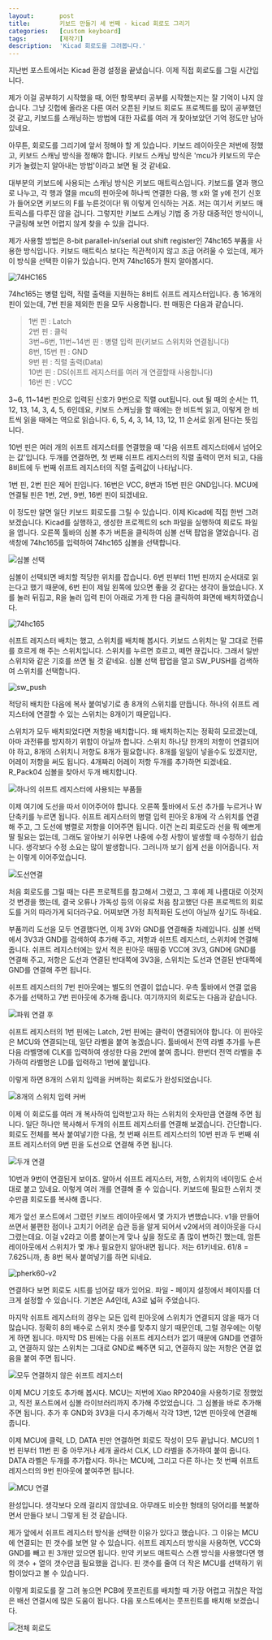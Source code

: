 ```yaml
---
layout:       post
title:        키보드 만들기 세 번째 - kicad 회로도 그리기
categories:   [custom keyboard]
tags:         [제작기]
description:  'Kicad 회로도를 그려봅니다.'
---
```


지난번 포스트에서는 Kicad 환경 설정을 끝냈습니다. 이제 직접 회로도를 그릴 시간입니다.

제가 이걸 공부하기 시작했을 때, 어떤 항목부터 공부를 시작했는지는 잘 기억이 나지 않습니다. 그냥 깃헙에 올라온 다른 여러 오픈된 키보드 회로도 프로젝트를 많이 공부했던 것 같고, 키보드를 스캐닝하는 방법에 대한 자료를 여러 개 찾아보았던 기억 정도만 남아 있네요.

아무튼, 회로도를 그리기에 앞서 정해야 할 게 있습니다. 키보드 레이아웃은 저번에 정했고, 키보드 스캐닝 방식을 정해야 합니다. 키보드 스캐닝 방식은 'mcu가 키보드의 무슨 키가 눌렸는지 알아내는 방법'이라고 보면 될 것 같네요.

대부분의 키보드에 사용되는 스캐닝 방식은 키보드 매트릭스입니다. 키보드를 열과 행으로 나누고, 각 행과 열을 mcu의 핀아웃에 하나씩 연결한 다음, 행 x와 열 y에 전기 신호가 들어오면 키보드의 F를 누른것이다! 뭐 이렇게 인식하는 거죠. 저는 여기서 키보드 매트릭스를 다루진 않을 겁니다. 그렇지만 키보드 스캐닝 기법 중 가장 대중적인 방식이니, 구글링해 보면 어렵지 않게 찾을 수 있을 겁니다.

제가 사용할 방법은 8-bit parallel-in/serial out shift register인 74hc165 부품을 사용한 방식입니다. 키보드 매트릭스 보다는 직관적이지 않고 조금 어려울 수 있는데, 제가 이 방식을 선택한 이유가 있습니다. 먼저 74hc165가 뭔지 알아봅시다.

![74HC165](https://user-images.githubusercontent.com/38902150/232781885-0d1b5aa7-3c68-493b-9212-2047de6de48b.png)


74hc165는 병렬 입력, 직렬 출력을 지원하는 8비트 쉬프트 레지스터입니다. 총 16개의 핀이 있는데, 7번 핀을 제외한 핀을 모두 사용합니다. 핀 매핑은 다음과 같습니다.

>1번 핀 : Latch  
>2번 핀 : 클럭  
>3번~6번, 11번~14번 핀 : 병렬 입력 핀(키보드 스위치와 연결됩니다)  
>8번, 15번 핀 : GND  
>9번 핀 : 직렬 출력(Data)  
>10번 핀 : DS(쉬프트 레지스터를 여러 개 연결할때 사용합니다)  
>16번 핀 : VCC

3~6, 11~14번 핀으로 입력된 신호가 9번으로 직렬 out됩니다. out 될 때의 순서는 11, 12, 13, 14, 3, 4, 5, 6인데요, 키보드 스캐닝을 할 때에는 한 비트씩 읽고, 이렇게 한 비트씩 읽을 때에는 역으로 읽습니다. 6, 5, 4, 3, 14, 13, 12, 11 순서로 읽게 된다는 뜻입니다.

10번 핀은 여러 개의 쉬프트 레지스터를 연결했을 때 '다음 쉬프트 레지스터에서 넘어오는 값'입니다. 두개를 연결하면, 첫 번째 쉬프트 레지스터의 직렬 출력이 먼저 되고, 다음 8비트에 두 번째 쉬프트 레지스터의 직렬 출력값이 나타납니다.

1번 핀, 2번 핀은 제어 핀입니다. 16번은 VCC, 8번과 15번 핀은 GND입니다. MCU에 연결될 핀은 1번, 2번, 9번, 16번 핀이 되겠네요.

이 정도만 알면 일단 키보드 회로도를 그릴 수 있습니다. 이제 Kicad에 직접 한번 그려 보겠습니다. Kicad를 실행하고, 생성한 프로젝트의 sch 파일을 실행하여 회로도 파일을 엽니다. 오른쪽 툴바의 심볼 추가 버튼을 클릭하여 심볼 선택 팝업을 열었습니다. 검색창에 74hc165를 입력하여 74hc165 심볼을 선택합니다.

![심볼 선택](https://user-images.githubusercontent.com/38902150/232790462-9a5a1241-6c7b-476f-84a7-b8a11ba35775.png)

심볼이 선택되면 배치할 적당한 위치를 잡습니다. 6번 핀부터 11번 핀까지 순서대로 읽는다고 했기 때문에, 6번 핀이 제일 왼쪽에 있으면 좋을 것 같다는 생각이 들었습니다. X를 눌러 뒤집고, R을 눌러 입력 핀이 아래로 가게 한 다음 클릭하여 화면에 배치하였습니다.

![74hc165](https://user-images.githubusercontent.com/38902150/232791122-5c240084-cd7d-437b-a79a-cfdb6f7b5e26.png)

쉬프트 레지스터 배치는 했고, 스위치를 배치해 봅시다. 키보드 스위치는 말 그대로 전류를 흐르게 해 주는 스위치입니다. 스위치를 누르면 흐르고, 떼면 끊깁니다. 그래서 일반 스위치와 같은 기호를 쓰면 될 것 같네요. 심볼 선택 팝업을 열고 SW_PUSH를 검색하여 스위치를 선택합니다.

![sw_push](https://user-images.githubusercontent.com/38902150/232792247-94b09642-c5e3-44cf-b562-5087923bf594.png)

적당히 배치한 다음에 복사 붙여넣기로 총 8개의 스위치를 만듭니다. 하나의 쉬프트 레지스터에 연결할 수 있는 스위치는 8개이기 때문입니다.

스위치가 모두 배치되었다면 저항을 배치합니다. 왜 배치하는지는 정확히 모르겠는데, 아마 과전류를 방지하기 위함이 아닐까 합니다. 스위치 하나당 한개의 저항이 연결되어야 하고, 8개의 스위치니 저항도 8개가 필요합니다. 8개를 일일이 넣을수도 있겠지만, 어레이 저항을 써도 됩니다. 4개짜리 어레이 저항 두개를 추가하면 되겠네요. R_Pack04 심볼을 찾아서 두개 배치합니다.

![하나의 쉬프트 레지스터에 사용되는 부품들](https://user-images.githubusercontent.com/38902150/232794375-bac6bbf9-dae6-411c-8edb-57f5c5081d75.png)

이제 여기에 도선을 따서 이어주어야 합니다. 오른쪽 툴바에서 도선 추가를 누르거나 W 단축키를 누르면 됩니다. 쉬프트 레지스터의 병렬 입력 핀아웃 8개에 각 스위치를 연결해 주고, 그 도선에 병렬로 저항을 이어주면 됩니다. 이건 논리 회로도라 선을 뭐 예쁘게 딸 필요는 없는데, 그래도 알아보기 쉬우면 나중에 수정 사항이 발생할 때 수정하기 쉽습니다. 생각보다 수정 소요는 많이 발생합니다. 그러니까 보기 쉽게 선을 이어줍니다. 저는 이렇게 이어주었습니다.

![도선연결](https://user-images.githubusercontent.com/38902150/232795933-abbe5065-f4dd-4292-ac47-796389707a62.png)

처음 회로도를 그릴 때는 다른 프로젝트를 참고해서 그렸고, 그 후에 제 나름대로 이것저것 변경을 했는데, 결국 오류나 가독성 등의 이유로 처음 참고했던 다른 프로젝트의 회로도를 거의 따라가게 되더라구요. 어찌보면 가정 최적화된 도선이 아닐까 싶기도 하네요.

부품끼리 도선을 모두 연결했다면, 이제 3V와 GND를 연결해줄 차례입니다. 심볼 선택에서 3V3과 GND를 검색하여 추가해 주고, 저항과 쉬프트 레지스터, 스위치에 연결해 줍니다. 쉬프트 레지스터에는 앞서 적은 핀아웃 매핑중 VCC에 3V3, GND에 GND를 연결해 주고, 저항은 도선과 연결된 반대쪽에 3V3을, 스위치는 도선과 연결된 반대쪽에 GND를 연결해 주면 됩니다.

쉬프트 레지스터의 7번 핀아웃에는 별도의 연결이 없습니다. 우측 툴바에서 연결 없음 추가를 선택하고 7번 핀아웃에 추가해 줍니다. 여기까지의 회로도는 다음과 같습니다.

![파워 연결 후](https://user-images.githubusercontent.com/38902150/232798675-53b3b3b1-6b00-4461-9a7c-37e41678bee4.png)

쉬프트 레지스터의 1번 핀에는 Latch, 2번 핀에는 클럭이 연결되어야 합니다. 이 핀아웃은 MCU와 연결되는데, 일단 라벨을 붙여 놓겠습니다. 툴바에서 전역 라벨 추가를 누른 다음 라벨명에 CLK를 입력하여 생성한 다음 2번에 붙여 줍니다. 한번더 전역 라벨을 추가하여 라벨명은 LD를 입력하고 1번에 붙입니다.

이렇게 하면 8개의 스위치 입력을 커버하는 회로도가 완성되었습니다.

![8개의 스위치 입력 커버](https://user-images.githubusercontent.com/38902150/232800390-7499f670-b32e-402e-a9ca-af9f79eeac3d.png)

이제 이 회로도를 여러 개 복사하여 입력받고자 하는 스위치의 숫자만큼 연결해 주면 됩니다. 일단 하나만 복사해서 두개의 쉬프트 레지스터를 연결해 보겠습니다. 간단합니다. 회로도 전체를 복사 붙여넣기한 다음, 첫 번째 쉬프트 레지스터의 10번 핀과 두 번째 쉬프트 레지스터의 9번 핀을 도선으로 연결해 주면 됩니다.

![두개 연결](https://user-images.githubusercontent.com/38902150/232801143-92f3c3fb-55ea-4558-a4ef-cdc9323827cb.png)

10번과 9번이 연결된게 보이죠. 알아서 쉬프트 레지스터, 저항, 스위치의 네이밍도 순서대로 붙고 있네요. 이렇게 여러 개를 연결해 줄 수 있습니다. 키보드에 필요한 스위치 갯수만큼 회로도를 복사해 줍니다.

제가 앞선 포스트에서 그렸던 키보드 레이아웃에서 몇 가지가 변했습니다. v1을 만들어 쓰면서 불편한 점이나 고치기 어려운 습관 등을 알게 되어서 v2에서의 레이아웃을 다시 그렸는데요. 이걸 v2라고 이름 붙이는게 맞나 싶을 정도로 좀 많이 변하긴 했는데, 암튼 레이아웃에서 스위치가 몇 개나 필요한지 알아내면 됩니다. 저는 61키네요. 61/8 = 7.625니까, 총 8번 복사 붙여넣기를 하면 되네요.

![pherk60-v2](https://user-images.githubusercontent.com/38902150/232801878-16b8cc85-32ec-435b-9a43-2da471a32af8.png)

연결하다 보면 회로도 시트를 넘어갈 때가 있어요. 파일 - 페이지 설정에서 페이지를 더 크게 설정할 수 있습니다. 기본은 A4인데, A3로 넓혀 주었습니다.

마지막 쉬프트 레지스터의 경우는 모든 입력 핀아웃에 스위치가 연결되지 않을 때가 더 많습니다. 정확히 8의 배수로 스위치 갯수를 맞추지 않기 때문인데, 그럴 경우에는 이렇게 하면 됩니다. 마지막 DS 핀에는 다음 쉬프트 레지스터가 없기 때문에 GND를 연결하고, 연결하지 않는 스위치는 그대로 GND로 빼주면 되고, 연결하지 않는 저항은 연결 없음을 붙여 주면 됩니다.

![모두 연결하지 않은 쉬프트 레지스터](https://user-images.githubusercontent.com/38902150/232809190-8ac50c06-7f5a-49ce-bff7-46f9cd70109a.png)

이제 MCU 기호도 추가해 봅시다. MCU는 저번에 Xiao RP2040을 사용하기로 정했었고, 직전 포스트에서 심볼 라이브러리까지 추가해 주었었습니다. 그 심볼을 바로 추가해 주면 됩니다. 추가 후 GND와 3V3을 다시 추가해서 각각 13번, 12번 핀아웃에 연결해 줍니다.

이제 MCU에 클럭, LD, DATA 핀만 연결하면 회로도 작성이 모두 끝납니다. MCU의 1번 핀부터 11번 핀 중 아무거나 세개 골라서 CLK, LD 라벨을 추가하여 붙여 줍니다. DATA 라벨은 두개를 추가합시다. 하나는 MCU에, 그리고 다른 하나는 첫 번째 쉬프트 레지스터의 9번 핀아웃에 붙여주면 됩니다.

![MCU 연결](https://user-images.githubusercontent.com/38902150/232938786-a99a3bb1-175c-48bb-939b-a53c116d2dfb.png)

완성입니다. 생각보다 오래 걸리지 않았네요. 아무래도 비슷한 형태의 덩어리를 복붙하면서 만들다 보니 그렇게 된 것 같습니다. 

제가 앞에서 쉬프트 레지스터 방식을 선택한 이유가 있다고 했습니다. 그 이유는 MCU에 연결되는 핀 갯수를 보면 알 수 있습니다. 쉬프트 레지스터 방식을 사용하면, VCC와 GND를 빼고 핀 3개만 있으면 됩니다. 만약 키보드 매트릭스 스캔 방식을 사용했다면 행의 갯수 + 열의 갯수만큼 필요했을 겁니다. 핀 갯수를 줄여 더 작은 MCU를 선택하기 위함이었다고 볼 수 있습니다.

이렇게 회로도를 잘 그려 놓으면 PCB에 풋프린트를 배치할 때 가장 어렵고 귀찮은 작업은 배선 연결시에 많은 도움이 됩니다. 다음 포스트에서는 풋프린트를 배치해 보겠습니다.

![전체 회로도](https://user-images.githubusercontent.com/38902150/232938954-d7159a1f-6d79-482e-9912-f397c9373beb.png)
